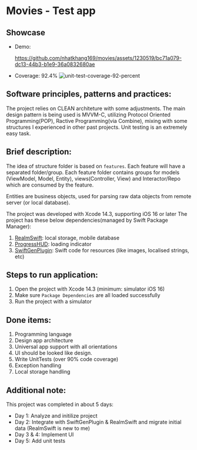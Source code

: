 # Movies - Test app

## Showcase

- Demo:

  https://github.com/nhatkhang169/movies/assets/1230519/bc71a079-dc13-44b3-b1e9-36a0832680ae

- Coverage: 92.4% ![unit-test-coverage-92-percent](https://github.com/nhatkhang169/movies/assets/1230519/e6310990-6821-452f-8014-961849bd4456)


## Software principles, patterns and practices:
The project relies on CLEAN architeture with some adjustments. The main design pattern is being used is MVVM-C, utilizing Protocol Oriented Programming(POP), Ractive Programming(via Combine), mixing with some structures I experienced in other past projects. Unit testing is an extremely easy task.

## Brief description:
The idea of structure folder is based on `features`. Each feature will have a separated folder/group. Each feature folder contains groups for models (ViewModel, Model, Entity), views(Controller, View) and Interactor/Repo which are consumed by the feature.

Entities are business objects, used for parsing raw data objects from remote server (or local database).

The project was developed with Xcode 14.3, supporting iOS 16 or later
The project has these below dependencies(managed by Swift Package Manager):
1. [RealmSwift](https://github.com/realm/realm-swift): local storage, mobile database
2. [ProgressHUD](https://github.com/relatedcode/ProgressHUD): loading indicator
3. [SwiftGenPlugin](https://github.com/SwiftGen/SwiftGenPlugin): Swift code for resources (like images, localised strings, etc)

## Steps to run application:
1. Open the project with Xcode 14.3 (minimum: simulator iOS 16) 
2. Make sure `Package Dependencies` are all loaded successfully
3. Run the project with a simulator

## Done items:
1. Programming language
2. Design app architecture
3. Universal app support with all orientations
4. UI should be looked like design.
5. Write UnitTests (over 90% code coverage)
6. Exception handling
7. Local storage handling

## Additional note:
This project was completed in about 5 days:
- Day 1: Analyze and initilize project
- Day 2: Integrate with SwiftGenPlugin & RealmSwift and migrate initial data (RealmSwift is new to me)
- Day 3 & 4: Implement UI
- Day 5: Add unit tests
